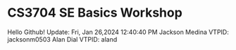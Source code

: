 # CS3704 SE Basics Workshop
Hello Github!  Update:  Fri, Jan 2 6, 2024 12:40:40 PM 
 
Jackson Medina VTPID: jacksonm0503
Alan Dial VTPID: aland
